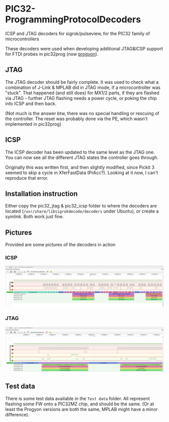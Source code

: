 # PIC32-ProgrammingProtocolDecoders
ICSP and JTAG decoders for sigrok/pulseview, for the PIC32 family of microcontrollers

These decoders were used when developing additional JTAG&ICSP support for FTDI probes in pic32prog (now [progyon](https://gitlab.com/spicastack/progyon)).

## JTAG

The JTAG decoder should be fairly complete. It was used to check what a combination of J-Link & MPLAB did in JTAG mode, if a microcontroller was "stuck". That happened (and still does) for MX1/2 parts, if they are flashed via JTAG - further JTAG flashing needs a power cycle, or poking the chip into ICSP and then back.

(Not much is the answer btw, there was no special handling or rescuing of the controller. The reset was probably done via the PE, which wasn't implemented in pic32prog)

## ICSP

The ICSP decoder has been updated to the same level as the JTAG one. You can now see all the different JTAG states the controller goes through.

Originally this was written first, and then slightly modified, since Pickit 3 seemed to skip a cycle in XferFastData (PrAcc?). Looking at it now, I can't reproduce that error.

## Installation instruction

Either copy the pic32_jtag & pic32_icsp folder to where the decoders are located (`/usr/share/libsigrokdecode/decoders` under Ubuntu), or create a symlink. Both work just fine.

## Pictures

Provided are some pictures of the decoders in action

### ICSP
![alt text](Pictures/ICSP_MZ_Pickit_3_Progyon.png "ICSP, Pickit3, Progyon")

### JTAG
![alt text](Pictures/JTAG_MZ_NFXX_Progyon.png "JTAG, NFXX FTDI probe, Progyon")

## Test data

There is some test data available in the `Test data` folder. All represent flashing some FW onto a PIC32MZ chip, and should be the same. (Or at least the Progyon versions are both the same, MPLAB might have a minor difference). 